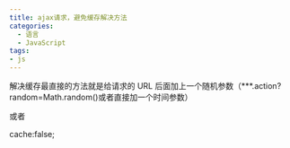 ```yaml
---
title: ajax请求，避免缓存解决方法
categories:
  - 语言
  - JavaScript
tags:
- js
---
```


解决缓存最直接的方法就是给请求的 URL 后面加上一个随机参数（***.action?random=Math.random()或者直接加一个时间参数）

或者

cache:false;
